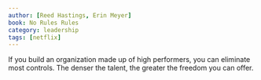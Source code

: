 ```yaml
---
author: [Reed Hastings, Erin Meyer]
book: No Rules Rules
category: leadership
tags: [netflix]
---
```

If you build an organization made up of high performers, you can eliminate most controls. The denser the talent, the greater the freedom you can offer.